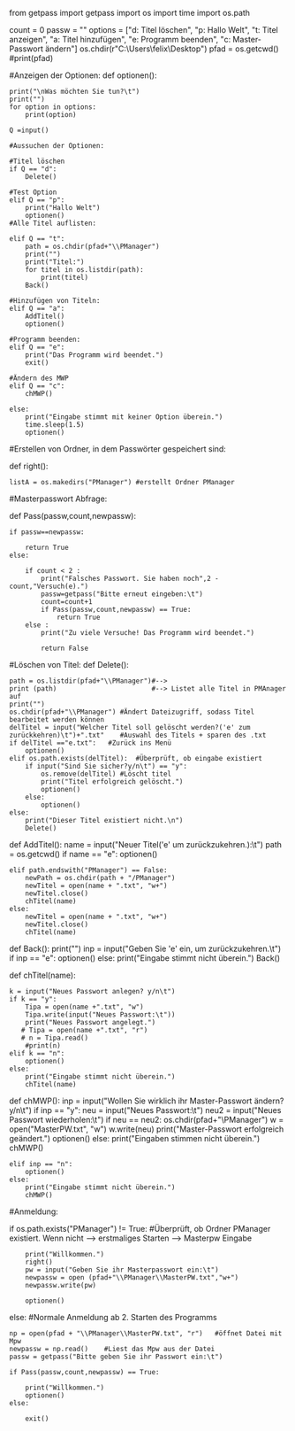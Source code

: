 from getpass import getpass
import os
import time
import os.path


count = 0
passw = ""
options = ["d: Titel löschen", "p: Hallo Welt", "t: Titel anzeigen", "a: Titel hinzufügen", "e: Programm beenden", "c: Master-Passwort ändern"]
os.chdir(r"C:\Users\felix\Desktop")
pfad = os.getcwd()
#print(pfad)




#Anzeigen der Optionen:
def optionen():

    print("\nWas möchten Sie tun?\t")
    print("")
    for option in options:
        print(option)

    Q =input()

    #Aussuchen der Optionen:

    #Titel löschen
    if Q == "d":
        Delete()

    #Test Option
    elif Q == "p":
        print("Hallo Welt")
        optionen()
    #Alle Titel auflisten:

    elif Q == "t":
        path = os.chdir(pfad+"\\PManager")
        print("")
        print("Titel:")
        for titel in os.listdir(path):
            print(titel)
        Back()

    #Hinzufügen von Titeln:
    elif Q == "a":
        AddTitel()
        optionen()

    #Programm beenden:
    elif Q == "e":
        print("Das Programm wird beendet.")
        exit()

    #Ändern des MWP
    elif Q == "c":
        chMWP()

    else:
        print("Eingabe stimmt mit keiner Option überein.")
        time.sleep(1.5)
        optionen()

#Erstellen von Ordner, in dem Passwörter gespeichert sind:

def right():

    listA = os.makedirs("PManager") #erstellt Ordner PManager


#Masterpasswort Abfrage:

def Pass(passw,count,newpassw):


    if passw==newpassw:

        return True
    else:

        if count < 2 :
            print("Falsches Passwort. Sie haben noch",2 - count,"Versuch(e).")
            passw=getpass("Bitte erneut eingeben:\t")
            count=count+1
            if Pass(passw,count,newpassw) == True:
                return True
        else :
            print("Zu viele Versuche! Das Programm wird beendet.")

            return False


#Löschen von Titel:
def Delete():

    path = os.listdir(pfad+"\\PManager")#-->
    print (path)                        #--> Listet alle Titel in PMAnager auf
    print("")
    os.chdir(pfad+"\\PManager") #Ändert Dateizugriff, sodass Titel bearbeitet werden können
    delTitel = input("Welcher Titel soll gelöscht werden?('e' zum zurückkehren)\t")+".txt"    #Auswahl des Titels + sparen des .txt
    if delTitel =="e.txt":   #Zurück ins Menü
        optionen()
    elif os.path.exists(delTitel):  #Überprüft, ob eingabe existiert
        if input("Sind Sie sicher?y/n\t") == "y":
            os.remove(delTitel) #Löscht titel
            print("Titel erfolgreich gelöscht.")
            optionen()
        else:
            optionen()
    else:
        print("Dieser Titel existiert nicht.\n")
        Delete()


def AddTitel():
    name = input("Neuer Titel('e' um zurückzukehren.):\t")
    path = os.getcwd()
    if name == "e":
        optionen()


    elif path.endswith("PManager") == False:
        newPath = os.chdir(path + "/PManager")
        newTitel = open(name + ".txt", "w+")
        newTitel.close()
        chTitel(name)
    else:
        newTitel = open(name + ".txt", "w+")
        newTitel.close()
        chTitel(name)
def Back():
    print("")
    inp = input("Geben Sie 'e' ein, um zurückzukehren.\t")
    if inp == "e":
        optionen()
    else:
        print("Eingabe stimmt nicht überein.")
        Back()


def chTitel(name):

    k = input("Neues Passwort anlegen? y/n\t")
    if k == "y":
        Tipa = open(name +".txt", "w")
        Tipa.write(input("Neues Passwort:\t"))
        print("Neues Passwort angelegt.")
       # Tipa = open(name +".txt", "r")
       # n = Tipa.read()
        #print(n)
    elif k == "n":
        optionen()
    else:
        print("Eingabe stimmt nicht überein.")
        chTitel(name)

def chMWP():
    inp = input("Wollen Sie wirklich ihr Master-Passwort ändern?y/n\t")
    if inp == "y":
        neu = input("Neues Passwort:\t")
        neu2 = input("Neues Passwort wiederholen:\t")
        if neu == neu2:
            os.chdir(pfad+"\\PManager")
            w = open("MasterPW.txt", "w")
            w.write(neu)
            print("Master-Passwort erfolgreich geändert.")
            optionen()
        else:
            print("Eingaben stimmen nicht überein.")
            chMWP()


    elif inp == "n":
        optionen()
    else:
        print("Eingabe stimmt nicht überein.")
        chMWP()


#Anmeldung:

if os.path.exists("PManager") != True:  #Überprüft, ob Ordner PManager existiert. Wenn nicht --> erstmaliges Starten --> Masterpw Eingabe

        print("Willkommen.")
        right()
        pw = input("Geben Sie ihr Masterpasswort ein:\t")
        newpassw = open (pfad+"\\PManager\\MasterPW.txt","w+")
        newpassw.write(pw)

        optionen()
else:   #Normale Anmeldung ab 2. Starten des Programms

    np = open(pfad + "\\PManager\\MasterPW.txt", "r")   #öffnet Datei mit Mpw
    newpassw = np.read()    #Liest das Mpw aus der Datei
    passw = getpass("Bitte geben Sie ihr Passwort ein:\t")

    if Pass(passw,count,newpassw) == True:

        print("Willkommen.")
        optionen()
    else:

        exit()


